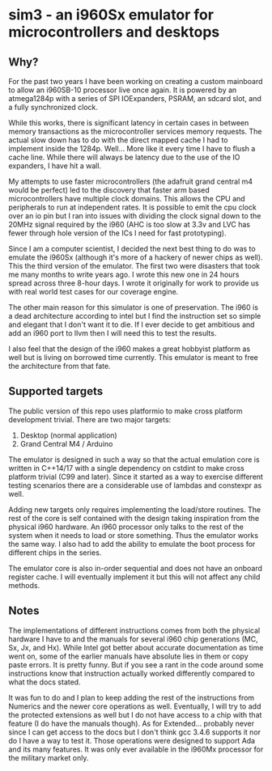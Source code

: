 # sim3 - an i960Sx emulator for microcontrollers and desktops

## Why?
For the past two years I have been working on creating a custom mainboard to allow an i960SB-10 processor live once again.
It is powered by an atmega1284p with a series of SPI IOExpanders, PSRAM, an sdcard slot, and a fully synchronized clock. 

While this works, there is significant latency in certain cases in between memory transactions as the microcontroller 
services memory requests. The actual slow down has to do with the direct mapped cache I had to implement inside the 1284p. 
Well... More like it every time I have to flush a cache line. While there will always be latency due to the use of the
IO expanders, I have hit a wall. 

My attempts to use faster microcontrollers (the adafruit grand central m4 would be perfect) led to the discovery that 
faster arm based microcontrollers have multiple clock domains. This allows the CPU and peripherals to run at 
independent rates. It is possible to emit the cpu clock over an io pin but I ran into issues with
dividing the clock signal down to the 20MHz signal required by the i960 (AHC is too slow at 3.3v and 
LVC has fewer through hole version of the ICs I need for fast prototyping).

Since I am a computer scientist, I decided the next best thing to do was to emulate 
the i960Sx (although it's more of a hackery of newer chips as well). This the third 
version of the emulator. The first two were disasters that took me many months to write
years ago. I wrote this new one in 24 hours spread across three 8-hour days. I wrote it originally
for work to provide us with real world test cases for our coverage engine.

The other main reason for this simulator is one of preservation. The i960 is a dead architecture according to 
intel but I find the instruction set so simple and elegant that I don't want it to die. If I ever decide to get
ambitious and add an i960 port to llvm then I will need this to test the results.

I also feel that the design of the i960 makes a great hobbyist platform as well but is living
on borrowed time currently. This emulator is meant to free the architecture from that fate. 

## Supported targets

The public version of this repo uses platformio to make cross platform development trivial.
There are two major targets:

1. Desktop (normal application)
2. Grand Central M4 / Arduino 

The emulator is designed in such a way so that the actual emulation core is written in C++14/17 with a single dependency
on cstdint to make cross platform trivial (C99 and later). Since it started as a way to exercise different testing scenarios
there are a considerable use of lambdas and constexpr as well. 

Adding new targets only requires implementing the load/store routines. The rest of the core is self contained with the
design taking inspiration from the physical i960 hardware. An i960 processor only talks to the rest of the system when 
it needs to load or store something. Thus the emulator works the same way. I also had to add the ability to emulate the 
boot process for different chips in the series. 

The emulator core is also in-order sequential and does not have an onboard register cache. I will eventually implement it
but this will not affect any child methods.

## Notes

The implementations of different instructions comes from both the physical hardware I have to and the manuals for several
i960 chip generations (MC, Sx, Jx, and Hx). While Intel got better about accurate documentation as time went on, some of 
the earlier manuals have absolute lies in them or copy paste errors. It is pretty funny. But if you see a rant 
in the code around some instructions know that instruction actually worked differently compared to what the docs stated. 

It was fun to do and I plan to keep adding the rest of the instructions from Numerics and the newer core operations as well.
Eventually, I will try to add the protected extensions as well but I do not have access to a chip with that feature 
(I do have the manuals though). As for Extended... probably never since I can get access to the docs but I don't think 
gcc 3.4.6 supports it nor do I have a way to test it. Those operations were designed to support Ada and its many features.
It was only ever available in the i960Mx processor for the military market only.
